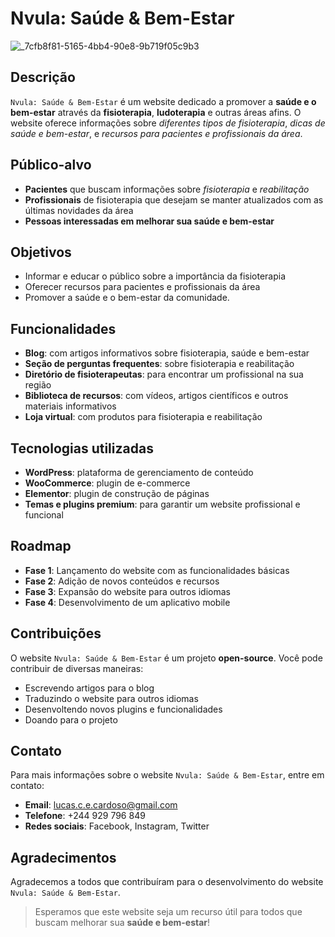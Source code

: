 # Nvula: Saúde & Bem-Estar
![_7cfb8f81-5165-4bb4-90e8-9b719f05c9b3](https://github.com/lubasit33/nvula/assets/71477406/ee05d48e-b3df-421b-b7fb-e14f7085c4f0)


## Descrição

`Nvula: Saúde & Bem-Estar` é um website dedicado a promover a **saúde e o bem-estar** através da **fisioterapia**, **ludoterapia** e outras áreas afins.
O website oferece informações sobre _diferentes tipos de fisioterapia_, _dicas de saúde e bem-estar_, e _recursos para pacientes e profissionais da área_.

## Público-alvo

* **Pacientes** que buscam informações sobre *fisioterapia* e *reabilitação*
* **Profissionais** de fisioterapia que desejam se manter atualizados com as últimas novidades da área
* **Pessoas interessadas em melhorar sua saúde e bem-estar**

## Objetivos

* Informar e educar o público sobre a importância da fisioterapia
* Oferecer recursos para pacientes e profissionais da área
* Promover a saúde e o bem-estar da comunidade.

## Funcionalidades

* **Blog**: com artigos informativos sobre fisioterapia, saúde e bem-estar
* **Seção de perguntas frequentes**: sobre fisioterapia e reabilitação
* **Diretório de fisioterapeutas**: para encontrar um profissional na sua região
* **Biblioteca de recursos**: com vídeos, artigos científicos e outros materiais informativos
* **Loja virtual**: com produtos para fisioterapia e reabilitação

## Tecnologias utilizadas

* **WordPress**: plataforma de gerenciamento de conteúdo
* **WooCommerce**: plugin de e-commerce
* **Elementor**: plugin de construção de páginas
* **Temas e plugins premium**: para garantir um website profissional e funcional

## Roadmap

* **Fase 1**: Lançamento do website com as funcionalidades básicas
* **Fase 2**: Adição de novos conteúdos e recursos
* **Fase 3**: Expansão do website para outros idiomas
* **Fase 4**: Desenvolvimento de um aplicativo mobile

## Contribuições

O website ``Nvula: Saúde & Bem-Estar`` é um projeto __open-source__. Você pode contribuir de diversas maneiras:

* Escrevendo artigos para o blog
* Traduzindo o website para outros idiomas
* Desenvoltendo novos plugins e funcionalidades
* Doando para o projeto

## Contato

Para mais informações sobre o website ``Nvula: Saúde & Bem-Estar``, entre em contato:

* **Email**: lucas.c.e.cardoso@gmail.com
* **Telefone**: +244 929 796 849
* **Redes sociais**: Facebook, Instagram, Twitter

## Agradecimentos

Agradecemos a todos que contribuíram para o desenvolvimento do website ``Nvula: Saúde & Bem-Estar``.

> Esperamos que este website seja um recurso útil para todos que buscam melhorar sua __saúde e bem-estar__!
